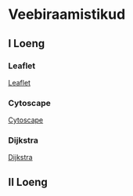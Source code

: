 # Veebiraamistikud
## I Loeng
### Leaflet
<a href="https://leafletjs.com" target="_blank">Leaflet</a>

### Cytoscape
[Cytoscape](https://js.cytoscape.org)
### Dijkstra
[Dijkstra](https://js.cytoscape.org/#eles.dijkstra)
## II Loeng